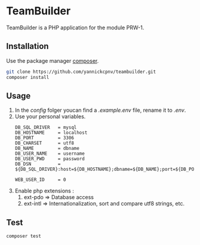 # TeamBuilder

TeamBuilder is a PHP application for the module PRW-1.

## Installation

Use the package manager [composer](https://getcomposer.org/download/).

```bash
git clone https://github.com/yannickcpnv/teambuilder.git
composer install
```

## Usage

1. In the _config_ folger youcan find a _.example.env_ file, rename it to _.env_.
2. Use your personal variables.
   ```dotenv
   DB_SQL_DRIVER   = mysql
   DB_HOSTNAME     = localhost
   DB_PORT         = 3306
   DB_CHARSET      = utf8
   DB_NAME         = dbname
   DB_USER_NAME    = username
   DB_USER_PWD     = password
   DB_DSN          = ${DB_SQL_DRIVER}:host=${DB_HOSTNAME};dbname=${DB_NAME};port=${DB_PORT};charset=${DB_CHARSET}
   
   WEB_USER_ID     = 0
   ```
3. Enable php extensions :
   1. ext-pdo => Database access
   2. ext-intl => Internationalization, sort and compare utf8 strings, etc.

## Test

```bash
composer test
```
